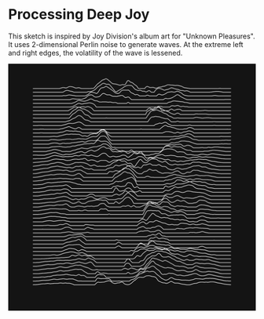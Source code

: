 # Processing Deep Joy

This sketch is inspired by Joy Division's album art for "Unknown Pleasures".
It uses 2-dimensional Perlin noise to generate waves. At the extreme left and right edges,
the volatility of the wave is lessened.

![](https://github.com/daneden/processing-deepjoy/raw/master/frame.png)
